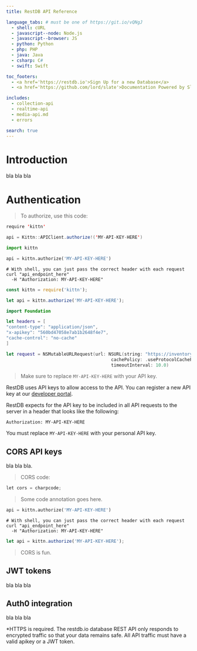 ```yaml
---
title: RestDB API Reference

language_tabs: # must be one of https://git.io/vQNgJ
  - shell: cURL
  - javascript--node: Node.js
  - javascript--browser: JS
  - python: Python
  - php: PHP
  - java: Java
  - csharp: C#
  - swift: Swift

toc_footers:
  - <a href='https://restdb.io'>Sign Up for a new Database</a>
  - <a href='https://github.com/lord/slate'>Documentation Powered by Slate</a>

includes:
  - collection-api
  - realtime-api
  - media-api.md
  - errors

search: true
---
```

# Introduction
bla bla bla

# Authentication

> To authorize, use this code:

```java
require 'kittn'

api = Kittn::APIClient.authorize!('MY-API-KEY-HERE')
```

```python
import kittn

api = kittn.authorize('MY-API-KEY-HERE')
```

```shell
# With shell, you can just pass the correct header with each request
curl "api_endpoint_here"
  -H "Authorization: MY-API-KEY-HERE"
```

```javascript
const kittn = require('kittn');

let api = kittn.authorize('MY-API-KEY-HERE');
```

```swift
import Foundation

let headers = [
"content-type": "application/json",
"x-apikey": "560bd47058e7ab1b2648f4e7",
"cache-control": "no-cache"
]

let request = NSMutableURLRequest(url: NSURL(string: "https://inventory-fac4.restdb.io/rest/motorbikes")! as URL,
                                        cachePolicy: .useProtocolCachePolicy,
                                        timeoutInterval: 10.0)
```

> Make sure to replace `MY-API-KEY-HERE` with your API key.

RestDB uses API keys to allow access to the API. You can register a new API key at our [developer portal](http://example.com/developers).

RestDB expects for the API key to be included in all API requests to the server in a header that looks like the following:

`Authorization: MY-API-KEY-HERE`

<aside class="notice">
You must replace <code>MY-API-KEY-HERE</code> with your personal API key.
</aside>


## CORS API keys
bla bla bla.

> CORS code:

```csharp
let cors = charpcode;
```
> Some code annotation goes here.

```python
api = kittn.authorize('MY-API-KEY-HERE')
```

```shell
# With shell, you can just pass the correct header with each request
curl "api_endpoint_here"
  -H "Authorization: MY-API-KEY-HERE"
```

```javascript
let api = kittn.authorize('MY-API-KEY-HERE');
```
> CORS is fun.

## JWT tokens
bla bla bla

## Auth0 integration
bla bla bla

<aside class="warning">
*HTTPS is required. The restdb.io database REST API only responds to encrypted traffic so that your data remains safe. All API traffic must have a valid apikey or a JWT token.
</aside>


